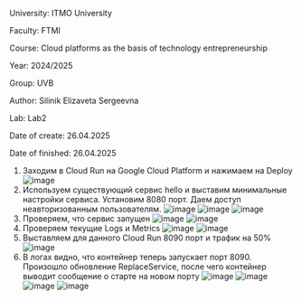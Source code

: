 University: ITMO University

Faculty: FTMI

Course: Cloud platforms as the basis of technology entrepreneurship

Year: 2024/2025

Group: UVB

Author: Silinik Elizaveta Sergeevna

Lab: Lab2

Date of create: 26.04.2025

Date of finished: 26.04.2025
1. Заходим в Cloud Run на Google Cloud Platform и нажимаем на Deploy
![image](https://github.com/user-attachments/assets/cac90f8a-8c3c-48bc-97c9-ad393bca3467)
2. Используем существующий сервис hello и выставим минимальные настройки сервиса. Установим 8080 порт. Даем доступ неавторизованным пользователям.
![image](https://github.com/user-attachments/assets/74740f8a-d361-409e-a994-b403ea96e037)
![image](https://github.com/user-attachments/assets/138d844e-418a-461c-8319-d80b3db401e7)
![image](https://github.com/user-attachments/assets/5644de63-1a1c-4cbc-a0b4-59bf46f0de85)
3. Проверяем, что сервис запущен
![image](https://github.com/user-attachments/assets/d10a0e00-49f1-4473-9f16-3921529b4a29)
![image](https://github.com/user-attachments/assets/9e8329fc-9b9c-47da-a2f5-299791799319)
4. Проверяем текущие Logs и Metrics
![image](https://github.com/user-attachments/assets/733f3d9b-fb1f-4711-b293-34401013ab40)
![image](https://github.com/user-attachments/assets/37913e95-03be-4e47-ba79-8b4b826b60ed)
5. Выставляем для данного Cloud Run 8090 порт и трафик на 50%
![image](https://github.com/user-attachments/assets/23fb99ee-a8b1-41a9-b7b7-0d6b79d3d3b0)
6. В логах видно, что контейнер теперь запускает порт 8090. Произошло обновление ReplaceService, после чего контейнер выводит сообщение о старте на новом порту
![image](https://github.com/user-attachments/assets/1f6828fd-fd76-4e2d-ac93-c3b5049897b2)
![image](https://github.com/user-attachments/assets/91f5d98b-8c8b-4df7-90a0-8f09f37b07ba)
![image](https://github.com/user-attachments/assets/7575227e-daa2-4345-8a94-5fcd1ae017dd)
![image](https://github.com/user-attachments/assets/8903a46a-9e77-4142-adac-0713355333e9)

